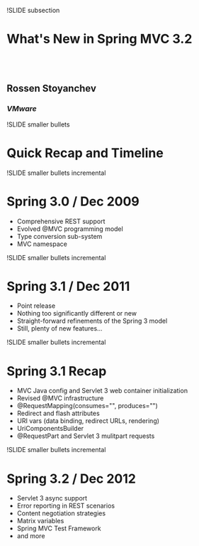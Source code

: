 !SLIDE subsection

# What's New in Spring MVC 3.2
<br><br>
## Rossen Stoyanchev
### _VMware_

!SLIDE smaller bullets
# Quick Recap and Timeline

!SLIDE smaller bullets incremental
# Spring 3.0 / Dec 2009

* Comprehensive REST support
* Evolved @MVC programming model
* Type conversion sub-system
* MVC namespace

!SLIDE smaller bullets incremental
# Spring 3.1 / Dec 2011

* Point release
* Nothing too significantly different or new
* Straight-forward refinements of the Spring 3 model
* Still, plenty of new features...

!SLIDE smaller bullets incremental
# Spring 3.1 Recap

* MVC Java config and Servlet 3 web container initialization
* Revised @MVC infrastructure
* @RequestMapping(consumes="", produces="")
* Redirect and flash attributes
* URI vars (data binding, redirect URLs, rendering)
* UriComponentsBuilder
* @RequestPart and Servlet 3 mulitpart requests

!SLIDE smaller bullets incremental
# Spring 3.2 / Dec 2012

* Servlet 3 async support
* Error reporting in REST scenarios
* Content negotiation strategies
* Matrix variables
* Spring MVC Test Framework
* and more





